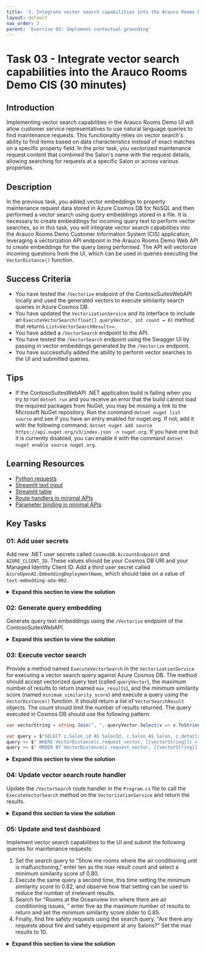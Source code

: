 ```yaml
---
title: '3. Integrate vector search capabilities into the Arauco Rooms Demo CIS'
layout: default
nav_order: 3
parent: 'Exercise 03: Implement contextual grounding'
---
```


# Task 03 - Integrate vector search capabilities into the Arauco Rooms Demo CIS (30 minutes)

## Introduction

Implementing vector search capabilities in the Arauco Rooms Demo UI will allow customer service representatives to use natural language queries to find maintenance requests. This functionality relies on vector search's ability to find items based on data characteristics instead of exact matches on a specific property field. In the prior task, you vectorized maintenance request content that combined the Salon's name with the request details, allowing searching for requests at a specific Salon or across various properties.

## Description

In the previous task, you added vector embeddings to property maintenance request data stored in Azure Cosmos DB for NoSQL and then performed a vector search using query embeddings stored in a file. It is necessary to create embeddings for incoming query text to perform vector searches, so in this task, you will integrate vector search capabilities into the Arauco Rooms Demo Customer Information System (CIS) application, leveraging a vectorization API endpoint in the Arauco Rooms Demo Web API to create embeddings for the query being performed. The API will vectorize incoming questions from the UI, which can be used in queries executing the `VectorDistance()` function.

## Success Criteria

- You have tested the `/Vectorize` endpoint of the ContosoSuitesWebAPI locally and used the generated vectors to execute similarity search queries in Azure Cosmos DB.
- You have updated the `VectorizationService` and its interface to include an `ExecuteVectorSearch(float[] queryVector, int count = 0)` method that returns `List<VectorSearchResult>>`.
- You have added a `/VectorSearch` endpoint to the API.
- You have tested the `/VectorSearch` endpoint using the Swagger UI by passing in vector embeddings generated by the `/Vectorize` endpoint.
- You have successfully added the ability to perform vector searches to the UI and submitted queries.

## Tips

- If the ContosoSuitesWebAPI .NET application build is failing when you try to run `dotnet run` and you receive an error that the build cannot load the required packages from NuGet, you may be missing a link to the Microsoft NuGet repository. Run the command `dotnet nuget list source` and see if you have an entry enabled for nuget.org. If not, add it with the following command: `dotnet nuget add source https://api.nuget.org/v3/index.json -n nuget.org`. If you have one but it is currently disabled, you can enable it with the command `dotnet nuget enable source nuget.org`.

## Learning Resources

- [Python requests](https://requests.readthedocs.io/en/latest/user/quickstart/#make-a-request)
- [Streamlit text input](https://docs.streamlit.io/develop/api-reference/widgets/st.text_input)
- [Streamlit table](https://docs.streamlit.io/develop/api-reference/data/st.table)
- [Route handlers in minimal APIs](https://learn.microsoft.com/aspnet/core/fundamentals/minimal-apis/route-handlers?view=aspnetcore-8.0)
- [Parameter binding in minimal APIs](https://learn.microsoft.com/aspnet/core/fundamentals/minimal-apis/parameter-binding?view=aspnetcore-8.0)

## Key Tasks

### 01: Add user secrets

Add new .NET user secrets called `CosmosDB:AccountEndpoint` and `AZURE_CLIENT_ID`. These values should be your Cosmos DB URI and your Managed Identity Client ID. Add a third user secret called `AzureOpenAI:EmbeddingDeploymentName`, which should take on a value of `text-embedding-ada-002`.

<details markdown="block">
<summary><strong>Expand this section to view the solution</strong></summary>

To add the user secrets, run the following command:

  ```sh
  dotnet user-secrets set "CosmosDB:AccountEndpoint" "{YOUR_COSMOSDB_URI}"
  dotnet user-secrets set "AZURE_CLIENT_ID" "{YOUR_CLIENT_ID_FROM_RESOUREC_GROUP}"
  dotnet user-secrets set "CosmosDB:DatabaseName" "ContosoSuites"
  dotnet user-secrets set "CosmosDB:MaintenanceRequestsContainerName" "MaintenanceRequests"
  dotnet user-secrets set "AzureOpenAI:EmbeddingDeploymentName" "text-embedding-ada-002"
  ```

</details>

### 02: Generate query embedding

Generate query text embeddings using the `/Vectorize` endpoint of the ContosoSuitesWebAPI.

<details markdown="block">
<summary><strong>Expand this section to view the solution</strong></summary>

The steps to generate vector embeddings for query text using the ContosoSuitesWebAPI's `/Vectorize` endpoint are as follows:

1. In Visual Studio Code, open a new terminal window and change the directory to `src\ContotoSuitesWebAPI`.
2. At the terminal prompt, enter the following command to run the API locally:

    ```bash
    dotnet run
    ```

3. Once the API has started, as indicated by output in the terminal stating `Now listening on: http://localhost:5292`, open a web browser and navigate to the [Swagger UI page for the API](http://localhost:5292/swagger/).

    {: .note }
    > If you are using a GitHub Codespaces instance, open the website in a browser and navigate to the **/swagger** URL.

4. Expand the `/Vectorize` endpoint block on the Swagger UI page.

    ![The Swagger UI page is displayed with the expand button for the Vectorize endpoint highlighted.](../../media/Solution/0303-web-api-swagger-ui.png)

5. Within the `/Vectorize` block, select **Try it out**.

    ![The try it out button is highlighted for the Vectorize endpoint.](../../media/Solution/0303-web-api-swagger-vectorize-try-it-out.png)

6. Enter the query "rooms where the air conditioning is not working" into the **text** box, then select **Execute**.

    ![In the Vectorize block, the text block is highlighted with the query text above entered and the execute button is highlighted.](../../media/Solution/0303-web-api-swagger-vectorize-execute.png)

7. Observe the **Response body** returned. The response contains an array of floating point values representing the query text. This array contains 1536 dimensions.
8. Copy the entire response body, including the opening and closing square brackets.

    ![The Response body block for the vectorization request is highlighted.](../../media/Solution/0303-web-api-swagger-vectorize-response-body.png)

9. In the [Azure portal](https://portal.azure.com), navigate to your Cosmos DB resource and select **Data Explorer** in the left-hand menu.
10. In the Data Explorer, expand the **ContosoSuites** database and the **MaintenanceRequests** container, then select **Items**.
11. On the toolbar, select **New SQL Query**.
12. In the new query window, paste in the following query:

    ```sql
    SELECT c.Salon, c.details, VectorDistance(c.request_vector, <QUERY_VECTOR>) AS SimilarityScore
    FROM c
    ```

13. Replace the `<QUERY_VECTOR>` token in the query with the vector output you copied from the API response body.
14. Select **Execute Query** on the toolbar and observe the output in the **Results** panel.
15. In Visual Studio Code, stop the API project by selecting the terminal window where it is running and pressing CTRL+C.

</details>

### 03: Execute vector search

Provide a method named `ExecuteVectorSearch` in the `VectorizationService` for executing a vector search query against Azure Cosmos DB. The method should accept vectorized query text (called `queryVector`), the maximum number of results to return (named `max_results`), and the minimum similarity score (named `minimum_similarity_score`) and execute a query using the `VectorDistance()` function. It should return a list of `VectorSearchResult` objects. The count should limit the number of results returned. The query executed in Cosmos DB should use the following pattern:

```csharp
var vectorString = string.Join(", ", queryVector.Select(v => v.ToString(CultureInfo.InvariantCulture)).ToArray());

var query = $"SELECT c.Salon_id AS SalonId, c.Salon AS Salon, c.details AS Details, c.source AS Source, VectorDistance(c.request_vector, [{vectorString}]) AS SimilarityScore FROM c";
query += $" WHERE VectorDistance(c.request_vector, [{vectorString}]) > {minimum_similarity_score.ToString(CultureInfo.InvariantCulture)}";
query += $" ORDER BY VectorDistance(c.request_vector, [{vectorString}])";
```

<details markdown="block">
<summary><strong>Expand this section to view the solution</strong></summary>

To provide a method in the `VectorizationService` and an API endpoint for executing a vector search query against Azure Cosmos DB:

1. In Visual Studio Code, open the `IVectorizationService.cs` file in the `src\ContosoSuitesWebAPI` folder and complete `Exercise 3 Task 3 TODO #1` by uncommenting the interface definition for the `ExecuteVectorSearch` method.
2. Next, open the `VectorizationService.cs` file in the `src\ContosoSuitesWebAPI` folder and complete `Exercise 3 Task 3 TODO #2` by uncommenting the method definition for the `ExecuteVectorSearch` method.

</details>

### 04: Update vector search route handler

Update the `/VectorSearch` route handler in the `Program.cs` file to call the `ExecuteVectorSearch` method on the `VectorizationService` and return the results.

<details markdown="block">
<summary><strong>Expand this section to view the solution</strong></summary>

To complete the code for the exposing `/VectorSearch` endpoint on the API:

1. Open the `Program.cs` file in the `src\ContosoSuitesWebAPI` folder, locate the `app.MapPost("/VectorSearch"...)` route handler, and complete `Exercise 3 Task 3 TODO #3` by writing code to call the `ExecuteVectorSearch` method on the `VectorizationService` and returning the results. The body of the route handler should contain the following or similar code:

    ```csharp
    var results = await vectorizationService.ExecuteVectorSearch(queryVector, max_results, minimum_similarity_score);
    return results;
    ```

2. Return to the terminal prompt and enter the following command again to start the API locally:

    ```bash
    dotnet run
    ```

3. Once the API has started, test the `/VectorSearch` endpoint by opening a web browser and navigating to the [Swagger UI page for the API](http://localhost:5292/swagger/).
4. On the Swagger UI page, use the `/Vectorize` endpoint to generate embeddings for the query text "rooms where the air conditioning is not working", as you did previously.
5. Copy the entire response body, including the opening and closing square brackets.
6. Expand the `/VectorSearch` endpoint block and select **Try it out**.
7. Enter "5" into the `max_results` parameter box.
8. Enter "0.5" into the `minimum_similarity_score` parameter box.
9. Paste the vector embeddings you copied from the output of the `/Vectorize` endpoint into the `Request body` block, and select **Execute**.

    ![The inputs into the max_results, minimum_similarity_score, and request body boxes are highlighted in the VectorSearch block, and the Execute button is highlighted.](../../media/Solution/0303-web-api-swagger-vector-search-execute.png)

10. Ensure the response body contains a collection of `VectorSearchResult` objects. The output should look similar to the following:

    ```json
    [
      {
        "SalonId": 13,
        "Salon": "Seaside Luxury Resort",
        "details": "Guest in room 220 reported that the air conditioning is not cooling properly.",
        "source": "customer",
        "similarityScore": 0.8718685
      },
      {
        "SalonId": 1,
        "Salon": "Oceanview Inn",
        "details": "The air conditioning (A/C) unit in room 105 is malfunctioning and making a loud noise. This needs maintenance attention.",
        "source": "staff",
        "similarityScore": 0.8505241
      },
      {
        "SalonId": 1,
        "Salon": "Oceanview Inn",
        "details": "The air conditioning (A/C) unit in room 227 is malfunctioning and making a loud noise. Customer will be out of the room between 5:00 and 8:30 PM this evening. This needs immediate maintenance attention. If the issue cannot be resolved, we will need to move the customer to a new room.",
        "source": "customer",
        "similarityScore": 0.8503952
      },
      {
        "SalonId": 13,
        "Salon": "Seaside Luxury Resort",
        "details": "Reported issue with the thermostat in room 110. Maintenance needs to check the HVAC system.",
        "source": "staff",
        "similarityScore": 0.8419426
      },
      {
        "SalonId": 1,
        "Salon": "Oceanview Inn",
        "details": "Reported issue with the thermostat in room 210. Maintenance needs to check the HVAC system.",
        "source": "staff",
        "similarityScore": 0.8410596
      }
    ]
    ```

11. Leave the Web API running for the next step.

</details>

### 05: Update and test dashboard

Implement vector search capabilities to the UI and submit the following queries for maintenance requests:

1. Set the search query to "Show me rooms where the air conditioning unit is malfunctioning," enter ten as the max result count and select a  minimum similarity score of 0.80.
2. Execute the same query a second time, this time setting the minimum similarity score to 0.82, and observe how that setting can be used to reduce  the number of irrelevant results.
3. Search for "Rooms at the Oceanview Inn where there are air conditioning issues, " enter five as the maximum number of results to return and set  the minimum similarity score slider to 0.85.
4. Finally, find fire safety requests using the search query, "Are there any requests about fire and safety equipment at any Salons?" Set the max  results to 10.

<details markdown="block">
<summary><strong>Expand this section to view the solution</strong></summary>

To add vector search capabilities to the UI, open the file `src\ContosoSuitesDashboard\pages\3_Vector_Search.py`. The code will run as-is, but will not have knowledge of how to vectorize query text or perform vector searches. To support vector search capabilities, make the following changes to the Python script.

1. In the `if query:` block of the Submit button code in the `main()` function:
   1. Vectorize the search query text by completing `Exercise 3 Task 3 TODO #4`. Send the search query text to the `handle_query_vectorization()` method and set the results to a variable.
   2. Perform a vector search by completing `Exercise 3 Task 3 TODO #5`. Pass the vectorized search query, along with the desired number of results, to the `handle_vector_search()` function.
   3. Display the results in a table by completing `Exercise 3 Task 3 TODO #6`. Use the `st.table()` method and provide the JSON value from the search results.
2. The completed code for the `if st.button("Submit")` block should look like the following:

    ```python
    if st.button("Submit"):
              with st.spinner("Performing vector search..."):
                  if query:
                      # Vectorize the query text.
                      # Exercise 3 Task 3 TODO #4: Get the vectorized query text by calling handle_query_vectorization.
                      query_vector = handle_query_vectorization(query)
                      # Perform the vector search.
                      # Exercise 3 Task 3 TODO #5: Get the vector search results by calling handle_vector_search.
                      vector_search_results = handle_vector_search(query_vector, max_results, minimum_similarity_score)
                      # Display the results.
                      st.write("## Results")
                      # Exercise 3 Task 3 TODO #6: Display the results as a table.
                      st.table(vector_search_results.json())
                  else:
                      st.warning("Please enter a query.")
    ```

    {: .note }
    > Python code is sensitive to indentation and formatting, so pay close attention to indentation if copying and pasting the above code into the `3_Vector_Search.py` file.

3. Test your completed code by opening a new terminal window in Visual Studio Code, navigating to the `src\ContosoSuitesDashboard` folder, and running the following command to start the Streamlit dashboard:

    ```bash
    python -m streamlit run Index.py
    ```

4. Navigate to the **Vector Search** page using the left-hand menu in the browser windows that opens, and then submit the following queries for maintenance requests and observe the results:
   1. Set the search query to "Show me rooms where the air conditioning unit is malfunctioning," enter ten as the max result count and select a minimum similarity score of 0.80.
   2. Execute the same query a second time, this time setting the minimum similarity score to 0.82, and observe how that setting can be used to reduce the number of irrelevant results.
   3. Search for "Rooms at the Oceanview Inn where there are air conditioning issues, " enter five as the maximum number of results to return and set the minimum similarity score slider to 0.85.
   4. Find fire safety requests using the search query, "Are there any requests about fire and safety equipment at any Salons?" Set the max results to 10.

</details>
